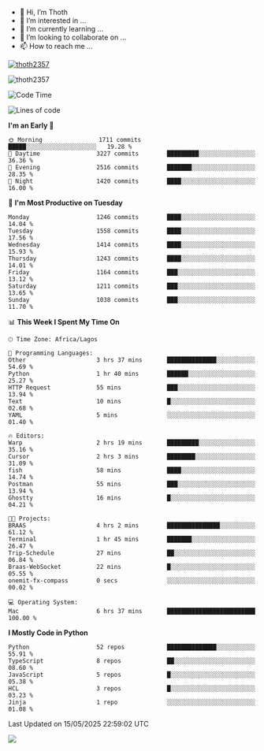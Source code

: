 <!---
thoth2357/thoth2357 is a ✨ special ✨ repository because its `README.md` (this file) appears on your GitHub profile.
You can click the Preview link to take a look at your changes.
--->

- 👋 Hi, I’m Thoth
- 👀 I’m interested in ...
- 🌱 I’m currently learning ...
- 💞️ I’m looking to collaborate on ...
- 📫 How to reach me ...


<p align="left"> <a href="https://github.com/ryo-ma/github-profile-trophy"><img src="https://github-profile-trophy.vercel.app/?username=thoth2357&theme=gruvbox&no-bg=true&no-frame=false&title=MultiLanguage,Commits,Repositories,Stars,Followers,PullRequest,Reviews,Issues" alt="thoth2357" /></a> </p>

<p align="left"> <img src="https://komarev.com/ghpvc/?username=thoth2357&label=Profile%20views&color=0e75b6&style=flat" alt="thoth2357" /> </p>

<!--START_SECTION:waka-->
![Code Time](http://img.shields.io/badge/Code%20Time-3%2C406%20hrs%2048%20mins-blue)

![Lines of code](https://img.shields.io/badge/From%20Hello%20World%20I%27ve%20Written-31.1%20million%20lines%20of%20code-blue)

**I'm an Early 🐤** 

```text
🌞 Morning                1711 commits        █████░░░░░░░░░░░░░░░░░░░░   19.28 % 
🌆 Daytime                3227 commits        █████████░░░░░░░░░░░░░░░░   36.36 % 
🌃 Evening                2516 commits        ███████░░░░░░░░░░░░░░░░░░   28.35 % 
🌙 Night                  1420 commits        ████░░░░░░░░░░░░░░░░░░░░░   16.00 % 
```
📅 **I'm Most Productive on Tuesday** 

```text
Monday                   1246 commits        ████░░░░░░░░░░░░░░░░░░░░░   14.04 % 
Tuesday                  1558 commits        ████░░░░░░░░░░░░░░░░░░░░░   17.56 % 
Wednesday                1414 commits        ████░░░░░░░░░░░░░░░░░░░░░   15.93 % 
Thursday                 1243 commits        ████░░░░░░░░░░░░░░░░░░░░░   14.01 % 
Friday                   1164 commits        ███░░░░░░░░░░░░░░░░░░░░░░   13.12 % 
Saturday                 1211 commits        ███░░░░░░░░░░░░░░░░░░░░░░   13.65 % 
Sunday                   1038 commits        ███░░░░░░░░░░░░░░░░░░░░░░   11.70 % 
```


📊 **This Week I Spent My Time On** 

```text
🕑︎ Time Zone: Africa/Lagos

💬 Programming Languages: 
Other                    3 hrs 37 mins       ██████████████░░░░░░░░░░░   54.69 % 
Python                   1 hr 40 mins        ██████░░░░░░░░░░░░░░░░░░░   25.27 % 
HTTP Request             55 mins             ███░░░░░░░░░░░░░░░░░░░░░░   13.94 % 
Text                     10 mins             █░░░░░░░░░░░░░░░░░░░░░░░░   02.68 % 
YAML                     5 mins              ░░░░░░░░░░░░░░░░░░░░░░░░░   01.40 % 

🔥 Editors: 
Warp                     2 hrs 19 mins       █████████░░░░░░░░░░░░░░░░   35.16 % 
Cursor                   2 hrs 3 mins        ████████░░░░░░░░░░░░░░░░░   31.09 % 
fish                     58 mins             ████░░░░░░░░░░░░░░░░░░░░░   14.74 % 
Postman                  55 mins             ███░░░░░░░░░░░░░░░░░░░░░░   13.94 % 
Ghostty                  16 mins             █░░░░░░░░░░░░░░░░░░░░░░░░   04.21 % 

🐱‍💻 Projects: 
BRAAS                    4 hrs 2 mins        ███████████████░░░░░░░░░░   61.12 % 
Terminal                 1 hr 45 mins        ███████░░░░░░░░░░░░░░░░░░   26.47 % 
Trip-Schedule            27 mins             ██░░░░░░░░░░░░░░░░░░░░░░░   06.84 % 
Braas-WebSocket          22 mins             █░░░░░░░░░░░░░░░░░░░░░░░░   05.55 % 
onemit-fx-compass        0 secs              ░░░░░░░░░░░░░░░░░░░░░░░░░   00.02 % 

💻 Operating System: 
Mac                      6 hrs 37 mins       █████████████████████████   100.00 % 
```

**I Mostly Code in Python** 

```text
Python                   52 repos            ██████████████░░░░░░░░░░░   55.91 % 
TypeScript               8 repos             ██░░░░░░░░░░░░░░░░░░░░░░░   08.60 % 
JavaScript               5 repos             █░░░░░░░░░░░░░░░░░░░░░░░░   05.38 % 
HCL                      3 repos             █░░░░░░░░░░░░░░░░░░░░░░░░   03.23 % 
Jinja                    1 repo              ░░░░░░░░░░░░░░░░░░░░░░░░░   01.08 % 
```




 Last Updated on 15/05/2025 22:59:02 UTC
<!--END_SECTION:waka-->
<!--![](http://github-profile-summary-cards.vercel.app/api/cards/profile-details?username=thoth2357&theme=2077)

![](http://github-profile-summary-cards.vercel.app/api/cards/stats?username=thoth2357&theme=2077)![](http://github-profile-summary-cards.vercel.app/api/cards/productive-time?username=thoth2357&theme=2077&utcOffset=8) -->
<img src="https://t.bkit.co/w_6789c39040b80.gif" />

